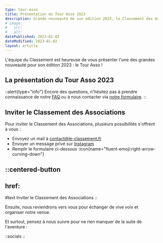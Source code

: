 ```yaml
---
type: tour-asso
title: Présentation du Tour Asso 2023
description: Grande nouveauté de son édition 2023, le Classement des Associations part à la rencontre des projets et des actions des associations étudiantes. L'objectif ? Les faire découvrir et rayonner auprès de l'ensemble de la communauté étudiante, des écoles et des entreprises.
# image:
#   src:
#   alt:
datePublished: 2023-01-02
dateModified: 2023-01-02
layout: article
---
```


L'équipe du Classement est heureuse de vous présenter l'une des grandes nouveauté pour son édition 2023 : le Tour Asso !

## La présentation du Tour Asso 2023


::alert{type="info"}
Encore des questions, n'hésitez pas à prendre connaissance de notre [FAQ](/faq) ou à nous contacter via [notre formulaire](/nous-contacter).
::

## Inviter le Classement des Associations

Pour inviter le Classement des Associations, plusieurs possibilités s'offrent à vous :

- Envoyez un mail à [contact@le-classement.fr](mailto:contact@le-classement.fr)
- Envoyer un message privé sur [Instagram](https://www.instagram.com/leclassementdesassociations/)
- Remplir le formulaire ci-dessous :icon{name="fluent-emoji:right-arrow-curving-down"}

::centered-button
---
href: 
---
#text
Inviter le Classement des Associations
::


Ensuite, nous reviendrons vers vous pour échanger de vive voix et organiser notre venue.


Et surtout, pensez à nous suivre pour ne rien manquer de la suite de l'aventure :

::socials
::
